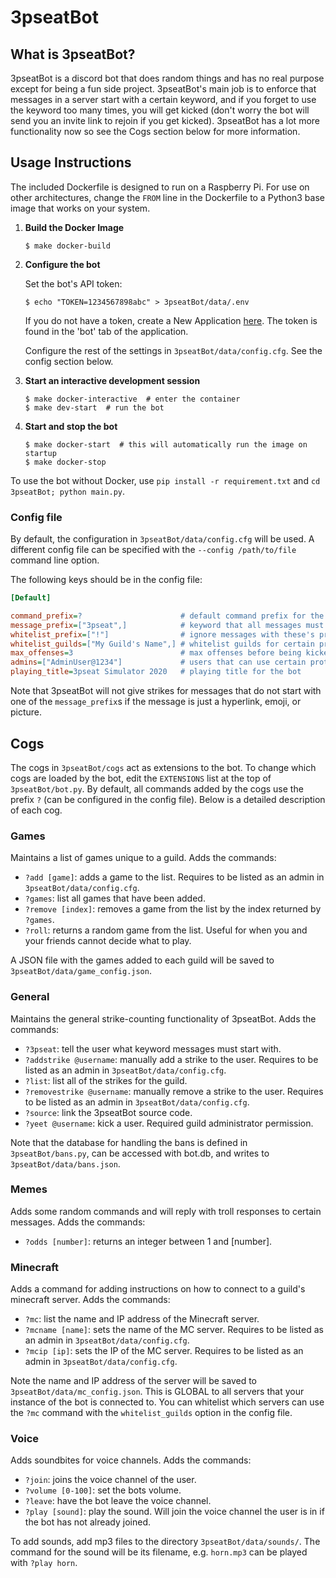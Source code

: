 # 3pseatBot

## What is 3pseatBot?

3pseatBot is a discord bot that does random things and has no real purpose except for being a fun side project. 3pseatBot's main job is to enforce that messages in a server start with a certain keyword, and if you forget to use the keyword too many times, you will get kicked (don't worry the bot will send you an invite link to rejoin if you get kicked). 3pseatBot has a lot more functionality now so see the Cogs section below for more information.

## Usage Instructions

The included Dockerfile is designed to run on a Raspberry Pi. For use on other architectures, change the `FROM` line in the Dockerfile to a Python3 base image that works on your system.

1. **Build the Docker Image**
   ```
   $ make docker-build
   ```
2. **Configure the bot**

   Set the bot's API token:
   ```
   $ echo "TOKEN=1234567898abc" > 3pseatBot/data/.env
   ```
   If you do not have a token, create a New Application [here](https://discord.com/developers/applications/). The token is found in the 'bot' tab of the application.
   
   Configure the rest of the settings in `3pseatBot/data/config.cfg`. See the config section below.
3. **Start an interactive development session**
   ```
   $ make docker-interactive  # enter the container
   $ make dev-start  # run the bot
   ```
4. **Start and stop the bot**
   ```
   $ make docker-start  # this will automatically run the image on startup
   $ make docker-stop
   ```

To use the bot without Docker, use `pip install -r requirement.txt` and `cd 3pseatBot; python main.py`.

### Config file

By default, the configuration in `3pseatBot/data/config.cfg` will be used. A different config file can be specified with the `--config /path/to/file` command line option.

The following keys should be in the config file:
```ini
[Default]

command_prefix=?                      # default command prefix for the bot
message_prefix=["3pseat",]            # keyword that all messages must start with
whitelist_prefix=["!"]                # ignore messages with these's prefixes (e.g. to ignore other bot commands)
whitelist_guilds=["My Guild's Name",] # whitelist guilds for certain protected commands
max_offenses=3                        # max offenses before being kicked
admins=["AdminUser@1234"]             # users that can use certain protected commands
playing_title=3pseat Simulator 2020   # playing title for the bot
```

Note that 3pseatBot will not give strikes for messages that do not start with one of the `message_prefix`s if the message is just a hyperlink, emoji, or picture.

## Cogs

The cogs in `3pseatBot/cogs` act as extensions to the bot. To change which cogs are loaded by the bot, edit the `EXTENSIONS` list at the top of `3pseatBot/bot.py`. By default, all commands added by the cogs use the prefix `?` (can be configured in the config file). Below is a detailed description of each cog.

### Games

Maintains a list of games unique to a guild. Adds the commands:
- `?add [game]`: adds a game to the list. Requires to be listed as an admin in `3pseatBot/data/config.cfg`.
- `?games`: list all games that have been added.
- `?remove [index]`: removes a game from the list by the index returned by `?games`.
- `?roll`: returns a random game from the list. Useful for when you and your friends cannot decide what to play.

A JSON file with the games added to each guild will be saved to `3pseatBot/data/game_config.json`.

### General

Maintains the general strike-counting functionality of 3pseatBot. Adds the commands:
- `?3pseat`: tell the user what keyword messages must start with.
- `?addstrike @username`: manually add a strike to the user. Requires to be listed as an admin in `3pseatBot/data/config.cfg`.
- `?list`: list all of the strikes for the guild.
- `?removestrike @username`: manually remove a strike to the user. Requires to be listed as an admin in `3pseatBot/data/config.cfg`.
- `?source`: link the 3pseatBot source code.
- `?yeet @username`: kick a user. Required guild administrator permission.

Note that the database for handling the bans is defined in `3pseatBot/bans.py`, can be accessed with bot.db, and writes to `3pseatBot/data/bans.json`.

### Memes

Adds some random commands and will reply with troll responses to certain messages. Adds the commands:
- `?odds [number]`: returns an integer between 1 and \[number\].

### Minecraft

Adds a command for adding instructions on how to connect to a guild's minecraft server. Adds the commands:
- `?mc`: list the name and IP address of the Minecraft server.
- `?mcname [name]`: sets the name of the MC server. Requires to be listed as an admin in `3pseatBot/data/config.cfg`.
- `?mcip [ip]`: sets the IP of the MC server. Requires to be listed as an admin in `3pseatBot/data/config.cfg`.

Note the name and IP address of the server will be saved to `3pseatBot/data/mc_config.json`. This is GLOBAL to all servers that your instance of the bot is connected to. You can whitelist which servers can use the `?mc` command with the `whitelist_guilds` option in the config file.

### Voice

Adds soundbites for voice channels. Adds the commands:
- `?join`: joins the voice channel of the user.
- `?volume [0-100]`: set the bots volume.
- `?leave`: have the bot leave the voice channel.
- `?play [sound]`: play the sound. Will join the voice channel the user is in if the bot has not already joined.

To add sounds, add mp3 files to the directory `3pseatBot/data/sounds/`. The command for the sound will be its filename, e.g. `horn.mp3` can be played with `?play horn`.
